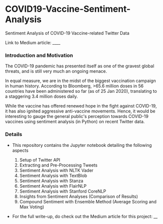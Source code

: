 # COVID19-Vaccine-Sentiment-Analysis
Sentiment Analysis of COVID-19 Vaccine-related Twitter Data

Link to Medium article: ____

### Introduction and Motivation
The COVID-19 pandemic has presented itself as one of the gravest global threats, and is still very much an ongoing menace.   

In equal measure, we are in the midst of the biggest vaccination campaign in human history. According to Bloomberg, >65.6 million doses in 56 countries have been administered so far (as of 25 Jan 2020), translating to a staggering 3.4 million doses daily.  

While the vaccine has offered renewed hope in the fight against COVID-19, it has also ignited aggressive anti-vaccine movements. Hence, it would be interesting to gauge the general public's perception towards COVID-19 vaccines using sentiment analysis (in Python) on recent Twitter data.

### Details
- This repository contains the Jupyter notebook detailing the following aspects
  1. Setup of Twitter API  
  2. Extracting and Pre-Processing Tweets  
  3. Sentiment Analysis with NLTK Vader  
  4. Sentiment Analysis with TextBlob  
  5. Sentiment Analysis with Stanza  
  6. Sentiment Analysis with FlairNLP  
  7. Sentiment Analysis with Stanford CoreNLP
  8. Insights from Sentiment Analyses (Comparison of Results)  
  9. Compound Sentiment with Ensemble Method (Average Scoring and Max Voting)
  
- For the full write-up, do check out the Medium article for this project: __


